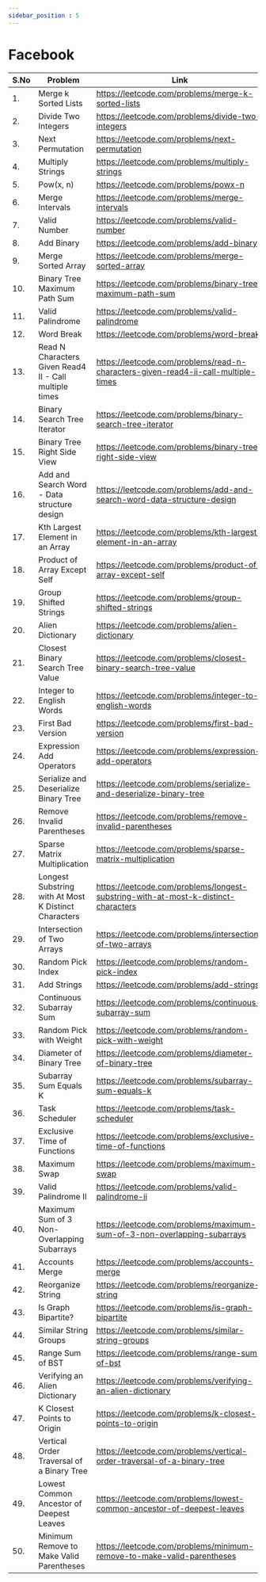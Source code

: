 ```yaml
---
sidebar_position : 5
---
```


# Facebook


| S.No      | Problem | Link | Solution |
| ----------- | ----------- | ----------- | ----------- |
1.|Merge k Sorted Lists  |  https://leetcode.com/problems/merge-k-sorted-lists |  [Click](/docs/codes/merge-k-sorted-lists) | 
2.|Divide Two Integers  |  https://leetcode.com/problems/divide-two-integers |  
3.|Next Permutation  |  https://leetcode.com/problems/next-permutation |  
4.|Multiply Strings  |  https://leetcode.com/problems/multiply-strings |  
5.|Pow(x, n)   |  https://leetcode.com/problems/powx-n |  [Click](/docs/codes/powx-n) | 
6.|Merge Intervals  |  https://leetcode.com/problems/merge-intervals |  
7.|Valid Number  |  https://leetcode.com/problems/valid-number |  
8.|Add Binary  |  https://leetcode.com/problems/add-binary |  
9.|Merge Sorted Array  |  https://leetcode.com/problems/merge-sorted-array |  
10.|Binary Tree Maximum Path Sum  |  https://leetcode.com/problems/binary-tree-maximum-path-sum |  
11.|Valid Palindrome  |  https://leetcode.com/problems/valid-palindrome |  
12.|Word Break  |  https://leetcode.com/problems/word-break |  
13.|Read N Characters Given Read4 II - Call multiple times |  https://leetcode.com/problems/read-n-characters-given-read4-ii-call-multiple-times |  
14.|Binary Search Tree Iterator  |  https://leetcode.com/problems/binary-search-tree-iterator |  
15.|Binary Tree Right Side View  |  https://leetcode.com/problems/binary-tree-right-side-view |  
16.|Add and Search Word - Data structure design  |  https://leetcode.com/problems/add-and-search-word-data-structure-design |  
17.|Kth Largest Element in an Array  |  https://leetcode.com/problems/kth-largest-element-in-an-array |  
18.|Product of Array Except Self  |  https://leetcode.com/problems/product-of-array-except-self |  
19.|Group Shifted Strings  |  https://leetcode.com/problems/group-shifted-strings |  
20.|Alien Dictionary  |  https://leetcode.com/problems/alien-dictionary |  
21.|Closest Binary Search Tree Value  |  https://leetcode.com/problems/closest-binary-search-tree-value |  
22.|Integer to English Words  |  https://leetcode.com/problems/integer-to-english-words |  
23.|First Bad Version  |  https://leetcode.com/problems/first-bad-version |  
24.|Expression Add Operators  |  https://leetcode.com/problems/expression-add-operators |  
25.|Serialize and Deserialize Binary Tree  |  https://leetcode.com/problems/serialize-and-deserialize-binary-tree |  
26.|Remove Invalid Parentheses  |  https://leetcode.com/problems/remove-invalid-parentheses |  
27.|Sparse Matrix Multiplication  |  https://leetcode.com/problems/sparse-matrix-multiplication |  
28.|Longest Substring with At Most K Distinct Characters  |  https://leetcode.com/problems/longest-substring-with-at-most-k-distinct-characters |  
29.|Intersection of Two Arrays  |  https://leetcode.com/problems/intersection-of-two-arrays |  
30.|Random Pick Index  |  https://leetcode.com/problems/random-pick-index |  
31.|Add Strings  |  https://leetcode.com/problems/add-strings |  
32.|Continuous Subarray Sum  |  https://leetcode.com/problems/continuous-subarray-sum |  
33.|Random Pick with Weight  |  https://leetcode.com/problems/random-pick-with-weight |  
34.|Diameter of Binary Tree  |  https://leetcode.com/problems/diameter-of-binary-tree |  
35.|Subarray Sum Equals K  |  https://leetcode.com/problems/subarray-sum-equals-k |  
36.|Task Scheduler  |  https://leetcode.com/problems/task-scheduler |  
37.|Exclusive Time of Functions  |  https://leetcode.com/problems/exclusive-time-of-functions |  
38.|Maximum Swap  |  https://leetcode.com/problems/maximum-swap |  
39.|Valid Palindrome II  |  https://leetcode.com/problems/valid-palindrome-ii |  
40.|Maximum Sum of 3 Non-Overlapping Subarrays  |  https://leetcode.com/problems/maximum-sum-of-3-non-overlapping-subarrays |  
41.|Accounts Merge  |  https://leetcode.com/problems/accounts-merge |  
42.|Reorganize String  |  https://leetcode.com/problems/reorganize-string |  
43.|Is Graph Bipartite?  |  https://leetcode.com/problems/is-graph-bipartite |  
44.|Similar String Groups  |  https://leetcode.com/problems/similar-string-groups |  
45.|Range Sum of BST  |  https://leetcode.com/problems/range-sum-of-bst |  
46.|Verifying an Alien Dictionary  |  https://leetcode.com/problems/verifying-an-alien-dictionary |  
47.|K Closest Points to Origin  |  https://leetcode.com/problems/k-closest-points-to-origin |  
48.|Vertical Order Traversal of a Binary Tree  |  https://leetcode.com/problems/vertical-order-traversal-of-a-binary-tree |  
49.|Lowest Common Ancestor of Deepest Leaves  |  https://leetcode.com/problems/lowest-common-ancestor-of-deepest-leaves |  
50.|Minimum Remove to Make Valid Parentheses  |  https://leetcode.com/problems/minimum-remove-to-make-valid-parentheses |  